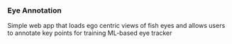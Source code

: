 ### Eye Annotation

Simple web app that loads ego centric views of fish eyes and allows users to annotate key points for training ML-based eye tracker